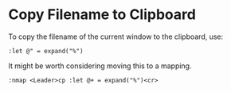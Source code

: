 # Copy Filename to Clipboard

To copy the filename of the current window to the clipboard, use:

```
:let @" = expand("%")
```

It might be worth considering moving this to a mapping.

```
:nmap <Leader>cp :let @+ = expand("%")<cr>
```
